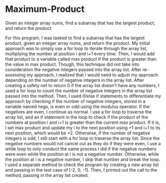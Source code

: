 # Maximum-Product
Given an integer array nums, find a subarray that has the largest product, and return the product

For this program, I was tasked to find a subarray that has the largest product, given an integer array nums, and return the product. My initial approach was to simply use a for loop to iterate through the array list, multiplying the number at position i and i+1 every time. Then, I would add that product to a variable called max product if the product is greater than the value in max product. Though, this technique did not take into consideration the negative integers passed into the array list. After re-assessing my approach, I realized that I would need to adjust my approach depending on the number of negative integers in the array list. After creating a safety net to return 0 if the array list doesn’t have any numbers, I used a for loop to count the number of negative integers in the array list passed into the method. Then, I used if/else if statements to differentiate my approach by checking if the number of negative integers, stored in a variable named negs, is even or odd using the modulus operator. If the negatives are even, I continue as normal. I use a for loop to traverse the array list, and an if statement in the loop to check if the product of the numbers at position i and i+1 is greater than the current max product. If it is, I set max product and update my i to the next position using +1 and i+1 to its next position, which would be +2. Otherwise, if the number of negative integers is odd, I still start with a for loop to traverse the array list. Since the negative numbers would not cancel out as they do if they were even, I use a while loop to only conduct the same process I did if the negative numbers were even while the position at i is not a negative number. Otherwise, while the position at i is a negative number, I skip that number and break the loop. I used a separate method to check the program by creating a new array list and passing in the test case of [-2, 0, -1]. Then, I printed out the call to the method, passing in the array list created. 
